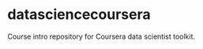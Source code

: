 datasciencecoursera
===================

Course intro repository for Coursera data scientist toolkit.
